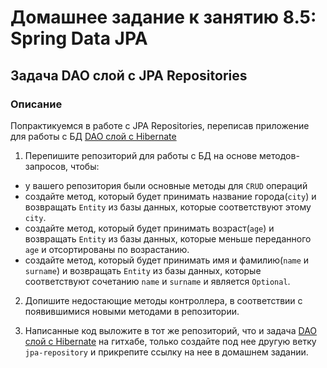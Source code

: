 # Домашнее задание к занятию 8.5: Spring Data JPA

## Задача DAO слой c JPA Repositories

### Описание
Попрактикуемся в работе с JPA Repositories, переписав приложение для работы с БД [DAO слой c Hibernate](Homework_8.4.md)

1. Перепишите репозиторий для работы с БД на основе методов-запросов, чтобы:
- у вашего репозитория были основные методы для `CRUD` операций
- создайте метод, который будет принимать название города(`city`) и возвращать `Entity` из базы данных, которые соответствуют этому `city`.
- создайте метод, который будет принимать возраст(`age`) и возвращать `Entity` из базы данных, которые меньше переданного `age` и отсортированы по возрастанию.
- создайте метод, который будет принимать имя и фамилию(`name` и `surname`) и возвращать `Entity` из базы данных, которые соответствуют сочетанию `name` и `surname` и является `Optional`.

2. Допишите недостающие методы контроллера, в соответствии с появившимися новыми методами в репозитории.

3. Написанные код выложите в тот же репозиторий, что и задача [DAO слой c Hibernate](Homework_8.4.md) на гитхабe, только создайте под нее другую ветку `jpa-repository` и прикрепите ссылку на нее в домашнем задании.